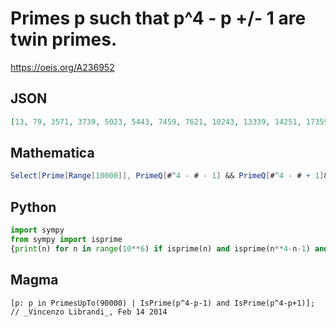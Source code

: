 # Primes p such that p^4 \- p \+/\- 1 are twin primes\.
https://oeis.org/A236952
## JSON
```JSON
[13, 79, 3571, 3739, 5023, 5443, 7459, 7621, 10243, 13339, 14251, 17359, 17551, 17863, 17971, 18061, 19483, 21481, 27631, 32611, 37501, 38821, 48463, 49711, 54709, 56443, 57073, 57751, 69313, 71353, 72883, 74293, 81883, 82051, 84223]
```
## Mathematica
```Mathematica
Select[Prime[Range[10000]], PrimeQ[#^4 - # - 1] && PrimeQ[#^4 - # + 1]&] (* _Vincenzo Librandi_, Feb 14 2014 *)
```
## Python
```Python
import sympy
from sympy import isprime
{print(n) for n in range(10**6) if isprime(n) and isprime(n**4-n-1) and isprime(n**4-n+1)}
```
## Magma
```Magma
[p: p in PrimesUpTo(90000) | IsPrime(p^4-p-1) and IsPrime(p^4-p+1)]; // _Vincenzo Librandi_, Feb 14 2014
```
